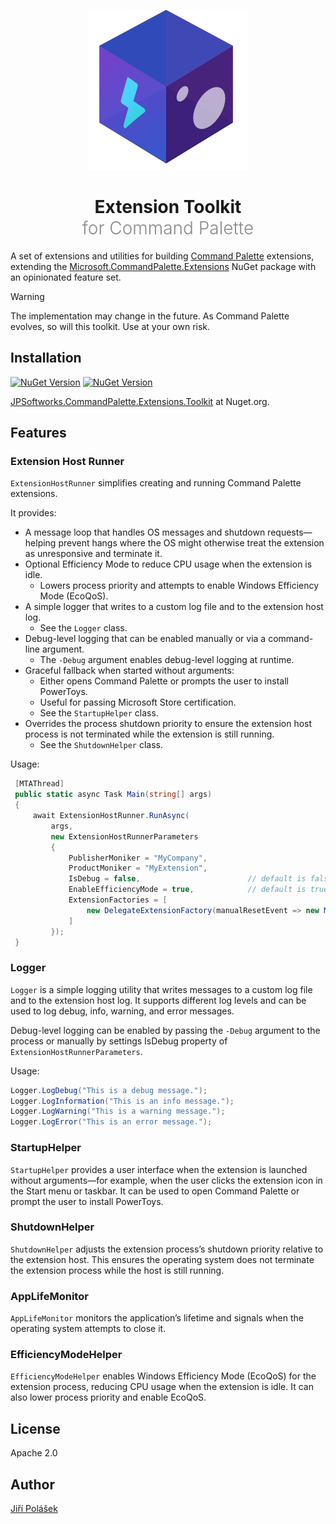 <div align="center">

<p>
	<img src="art/StoreLogo.png" alt="Logo">
</p>

<h1 align="center"><span style="font-weight: bold">Extension Toolkit</span> <br /><span style="font-weight: 300; opacity: 0.5">for Command Palette</span></h1>

</div>

A set of extensions and utilities for building [Command Palette](https://learn.microsoft.com/en-us/windows/powertoys/command-palette/overview) extensions, extending the [Microsoft.CommandPalette.Extensions](https://www.nuget.org/packages/Microsoft.CommandPalette.Extensions/) NuGet package with an opinionated feature set.

> [!WARNING]
> The implementation may change in the future. As Command Palette evolves, so will this toolkit. Use at your own risk.

## Installation

[![NuGet Version](https://img.shields.io/nuget/v/JPSoftworks.CommandPalette.Extensions.Toolkit?style=for-the-badge&logo=nuget&label=Nuget%20(stable)&color=004880)](https://www.nuget.org/packages/JPSoftworks.CommandPalette.Extensions.Toolkit/)
[![NuGet Version](https://img.shields.io/nuget/vpre/JPSoftworks.CommandPalette.Extensions.Toolkit?style=for-the-badge&logo=nuget&label=Nuget%20(preview)&color=purple)](https://www.nuget.org/packages/JPSoftworks.CommandPalette.Extensions.Toolkit/)



[JPSoftworks.CommandPalette.Extensions.Toolkit](https://www.nuget.org/packages/JPSoftworks.CommandPalette.Extensions.Toolkit/) at Nuget.org.

## Features

### Extension Host Runner

`ExtensionHostRunner` simplifies creating and running Command Palette extensions.

It provides:
- A message loop that handles OS messages and shutdown requests—helping prevent hangs where the OS might otherwise treat the extension as unresponsive and terminate it.
- Optional Efficiency Mode to reduce CPU usage when the extension is idle.  
  - Lowers process priority and attempts to enable Windows Efficiency Mode (EcoQoS).
- A simple logger that writes to a custom log file and to the extension host log.  
  - See the `Logger` class.
- Debug-level logging that can be enabled manually or via a command-line argument.  
  - The `-Debug` argument enables debug-level logging at runtime.
- Graceful fallback when started without arguments:  
  - Either opens Command Palette or prompts the user to install PowerToys.  
  - Useful for passing Microsoft Store certification.
  - See the `StartupHelper` class.
 - Overrides the process shutdown priority to ensure the extension host process is not terminated while the extension is still running.  
   - See the `ShutdownHelper` class.

Usage:

```csharp
 [MTAThread]
 public static async Task Main(string[] args)
 {
     await ExtensionHostRunner.RunAsync(
         args,
         new ExtensionHostRunnerParameters
         {
             PublisherMoniker = "MyCompany",
             ProductMoniker = "MyExtension",
             IsDebug = false,                        // default is false
             EnableEfficiencyMode = true,            // default is true
             ExtensionFactories = [
                 new DelegateExtensionFactory(manualResetEvent => new MyExtension(manualResetEvent))
             ]
         });
 }
```

### Logger

`Logger` is a simple logging utility that writes messages to a custom log file and to the extension host log. It supports different log levels and can be used to log debug, info, warning, and error messages.

Debug-level logging can be enabled by passing the `-Debug` argument to the process or manually by settings IsDebug property of `ExtensionHostRunnerParameters`. 

Usage:
```csharp
Logger.LogDebug("This is a debug message.");
Logger.LogInformation("This is an info message.");
Logger.LogWarning("This is a warning message.");
Logger.LogError("This is an error message.");
```

### StartupHelper

`StartupHelper` provides a user interface when the extension is launched without arguments—for example, when the user clicks the extension icon in the Start menu or taskbar. It can be used to open Command Palette or prompt the user to install PowerToys.

### ShutdownHelper

`ShutdownHelper` adjusts the extension process’s shutdown priority relative to the extension host. This ensures the operating system does not terminate the extension process while the host is still running.

### AppLifeMonitor

`AppLifeMonitor` monitors the application’s lifetime and signals when the operating system attempts to close it.

### EfficiencyModeHelper

`EfficiencyModeHelper` enables Windows Efficiency Mode (EcoQoS) for the extension process, reducing CPU usage when the extension is idle. It can also lower process priority and enable EcoQoS.

## License

Apache 2.0

## Author

[Jiří Polášek](https://jiripolasek.com)